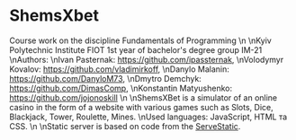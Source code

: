 # ShemsXbet
Course work on the discipline Fundamentals of Programming
\n
\nKyiv Polytechnic Institute FIOT 1st year of bachelor's degree group IM-21
\nAuthors:
\nIvan Pasternak: https://github.com/ipassternak, 
\nVolodymyr Kovalov: https://github.com/vladimirkoff, 
\nDanylo Malanin: https://github.com/DanyloM73, 
\nDmytro Demchyk: https://github.com/DimasComp, 
\nKonstantin Matyushenko: https://github.com/jojonoskill
\n
\nShemsXBet is a simulator of an online casino in the form of a website with various games such as Slots, Dice, Blackjack, Tower, Roulette, Mines.
\nUsed languages: JavaScript, HTML та CSS.
\n
\nStatic server is based on code from the [ServeStatic](https://github.com/HowProgrammingWorks/ServeStatic). 
